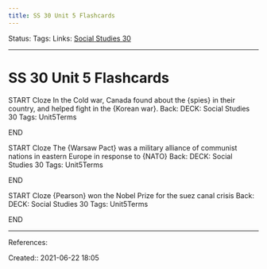 ```yaml
---
title: SS 30 Unit 5 Flashcards
---
```

Status:
Tags: 
Links: [Social Studies 30](out/social-studies-30.md)
___
# SS 30 Unit 5 Flashcards
START
Cloze
In the Cold war, Canada found about the {spies} in their country, and helped fight in the {Korean war}.
Back: 
DECK: Social Studies 30
Tags: Unit5Terms
<!--ID: 1624407039721-->
END

START
Cloze
The {Warsaw Pact} was a military alliance of communist nations in eastern Europe in response to {NATO}
Back: 
DECK: Social Studies 30
Tags: Unit5Terms
<!--ID: 1624470347340-->
END

START
Cloze
{Pearson} won the Nobel Prize for the suez canal crisis
Back: 
DECK: Social Studies 30
Tags: Unit5Terms
<!--ID: 1624470347348-->
END
___
References:

Created:: 2021-06-22 18:05